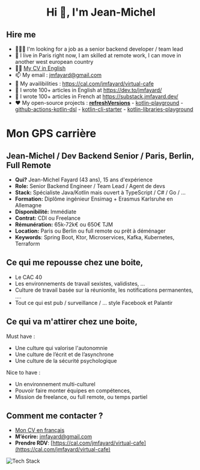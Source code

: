 <h1 align="center">Hi 👋, I'm Jean-Michel</h1>

## Hire me

- 🕵🏻‍♂️ I'm looking for a job as a senior backend developer / team lead
- 📍 I live in Paris right now, I am skilled at remote work, I can move in another west european country
- ✍🏻 [My CV in English](https://github.com/jmfayard/hire-me/blob/main/CV%20Jean%20Michel%20EN.pdf)
- 📫 My email :  [jmfayard@gmail.com](https://jmfayard.dev/contact/)
- 📆 My availibilities : https://cal.com/jmfayard/virtual-cafe
- 📝 I wrote 100+ articles in English at https://dev.to/jmfayard/
- 📝 I wrote 100+ articles in French at https://substack.jmfayard.dev/
- ❤️ My open-source projects : [**refreshVersions**](https://github.com/jmfayard/refreshVersions)  - [kotlin-playground](https://github.com/jmfayard/kotlin-playground) - [github-actions-kotlin-dsl](https://github.com/krzema12/github-actions-kotlin-dsl) - [kotlin-cli-starter](https://github.com/jmfayard/kotlin-cli-starter) - [kotlin-libraries-playground](https://github.com/LouisCAD/kotlin-libraries-playground)

# Mon GPS carrière

## Jean-Michel / Dev Backend Senior / Paris, Berlin, Full Remote

- **Qui?** Jean-Michel Fayard (43 ans), 15 ans d'expérience
- **Role:** Senior Backend Engineer / Team Lead / Agent de devs
- **Stack:** Spécialiste Java/Kotlin mais ouvert à TypeScript / C# / Go / …
- **Formation:** Diplôme ingénieur Ensimag + Erasmus Karlsruhe en Allemagne
- **Disponibilité:** Immédiate
- **Contrat:** CDI ou Freelance
- **Rémunération:** 65k-72k€ ou 650€ TJM
- **Location:** Paris ou Berlin ou full remote ou prêt à déménager
- **Keywords**: Spring Boot, Ktor, Microservices, Kafka, Kubernetes, Terraform

## **Ce qui me repousse chez une boite,**

- Le CAC 40
- Les environnements de travail sexistes, validistes, ...
- Culture de travail basée sur la réunionite, les notifications permanentes, ....
- Tout ce qui est pub / surveillance / ... style Facebook et Palantir

## **Ce qui va m'attirer chez une boite,**

Must have :
- Une culture qui valorise l'autonomnie
- Une culture de l’écrit et de l’asynchrone
- Une culture de la sécurité psychologique

Nice to have :
- Un environnement multi-culturel
- Pouvoir faire monter équipes en compétences,
- Mission de freelance, ou full remote, ou temps partiel

## **Comment me contacter ?**

- [Mon CV en français](https://github.com/jmfayard/hire-me/blob/main/CV%20Jean%20Michel%20FR.pdf)
- **M’écrire:** jmfayard@gmail.com
- **Prendre RDV**: [https://cal.com/jmfayard/virtual-cafe](https://cal.com/jmfayard/virtual-cafe)


<p align="left"><img src="https://skillicons.dev/icons?i=kotlin,ktor,graphql,heroku,idea,spring,postgres,git,github,bash,docker,ts,android&perline=16" alt="Tech Stack" /> </p>
